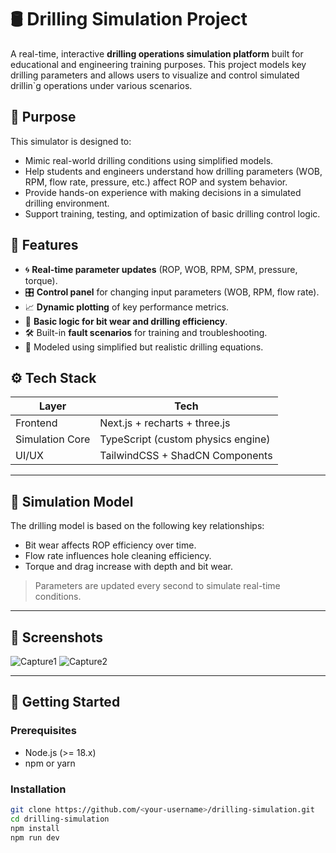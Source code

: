 # 🛢️ Drilling Simulation Project

A real-time, interactive **drilling operations simulation platform** built for educational and engineering training purposes. This project models key drilling parameters and allows users to visualize and control simulated drillin`g operations under various scenarios.

## 📌 Purpose

This simulator is designed to:
- Mimic real-world drilling conditions using simplified models.
- Help students and engineers understand how drilling parameters (WOB, RPM, flow rate, pressure, etc.) affect ROP and system behavior.
- Provide hands-on experience with making decisions in a simulated drilling environment.
- Support training, testing, and optimization of basic drilling control logic.

## 🚀 Features

- 🌀 **Real-time parameter updates** (ROP, WOB, RPM, SPM, pressure, torque).
- 🎛️ **Control panel** for changing input parameters (WOB, RPM, flow rate).
- 📈 **Dynamic plotting** of key performance metrics.
- 🧠 **Basic logic for bit wear and drilling efficiency**.
- 🛠️ Built-in **fault scenarios** for training and troubleshooting.
- 🧪 Modeled using simplified but realistic drilling equations.

## ⚙️ Tech Stack

| Layer          | Tech                                  |
|----------------|---------------------------------------|
| Frontend       | Next.js + recharts + three.js  |
| Simulation Core| TypeScript (custom physics engine)    |
| UI/UX          | TailwindCSS + ShadCN Components       |


---

## 🧮 Simulation Model

The drilling model is based on the following key relationships:

- Bit wear affects ROP efficiency over time.
- Flow rate influences hole cleaning efficiency.
- Torque and drag increase with depth and bit wear.

> Parameters are updated every second to simulate real-time conditions.

---

## 📸 Screenshots

![Capture1](https://github.com/user-attachments/assets/4951524a-91d7-40ae-b6ce-aa09d6cf4824)
![Capture2](https://github.com/user-attachments/assets/0e88ba89-6b1e-43fe-ab76-07f7b55ef8a6)


---

## 🧰 Getting Started

### Prerequisites

- Node.js (>= 18.x)
- npm or yarn

### Installation

```bash
git clone https://github.com/<your-username>/drilling-simulation.git
cd drilling-simulation
npm install
npm run dev

